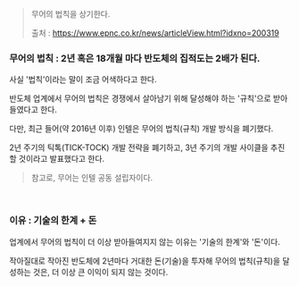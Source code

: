 > 무어의 법칙을 상기한다.
>
> 출처 : https://www.epnc.co.kr/news/articleView.html?idxno=200319


### 무어의 법칙 : 2년 혹은 18개월 마다 반도체의 집적도는 2배가 된다.

사실 '법칙'이라는 말이 조금 어색하다고 한다. 

반도체 업계에서 무어의 법칙은 경쟁에서 살아남기 위해 달성해야 하는 '규칙'으로 받아들였다고 한다.

다만, 최근 들어(약 2016년 이후) 인텔은 무어의 법칙(규칙) 개발 방식을 폐기했다.

2년 주기의 틱톡(TICK-TOCK) 개발 전략을 폐기하고, 3년 주기의 개발 사이클을 추진할 것이라고 발표했다고 한다.

> 참고로, 무어는 인텔 공동 설립자이다.

<br>

### 이유 : 기술의 한계 + 돈

업계에서 무어의 법칙이 더 이상 받아들여지지 않는 이유는 '기술의 한계'와 '돈'이다.

작아질대로 작아진 반도체에 2년마다 거대한 돈(기술)을 투자해 무어의 법칙(규칙)을 달성하는 것은, 더 이상 큰 이익이 되지 않는 것이다.

